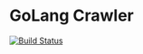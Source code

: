 # GoLang Crawler
[![Build Status](https://travis-ci.org/lyquocnam/go-crawler-learning.svg?branch=master)](https://travis-ci.org/lyquocnam/go-crawler-learning)